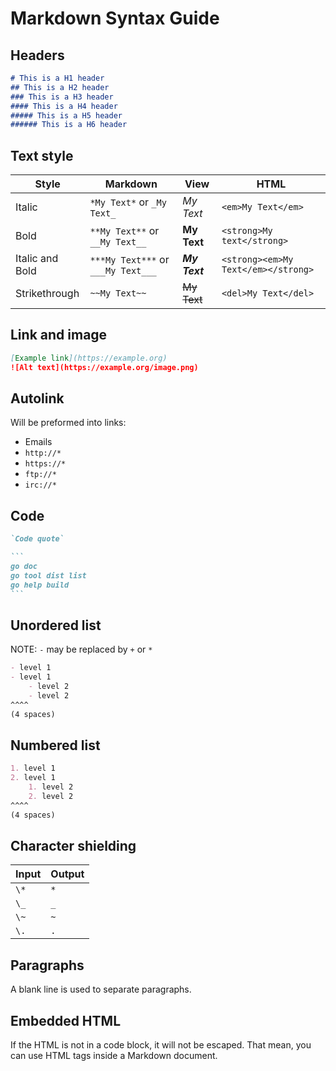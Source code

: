 # Markdown Syntax Guide
## Headers
```markdown
# This is a H1 header
## This is a H2 header
### This is a H3 header
#### This is a H4 header
##### This is a H5 header
###### This is a H6 header
```


## Text style
| Style           | Markdown                           | View          | HTML                                |
| --------------- | ---------------------------------- | ------------- | ----------------------------------- |
| Italic          | `*My Text*` or `_My Text_`         | *My Text*     | `<em>My Text</em>`                  |
| Bold            | `**My Text**` or `__My Text__`     | **My Text**   | `<strong>My text</strong>`          |
| Italic and Bold | `***My Text***` or `___My Text___` | ***My Text*** | `<strong><em>My Text</em></strong>` |
| Strikethrough   | `~~My Text~~`                      | ~~My Text~~   | `<del>My Text</del>`                |


## Link and image
```markdown
[Example link](https://example.org)
![Alt text](https://example.org/image.png)
```


## Autolink
Will be preformed into links:
- Emails
- `http://*`
- `https://*`
- `ftp://*`
- `irc://*`


## Code
```markdown
`Code quote`
```

````markdown 
```
go doc
go tool dist list
go help build
```
````


## Unordered list
NOTE: `-` may be replaced by `+` or `*`

```markdown
- level 1
- level 1
    - level 2
    - level 2
^^^^
(4 spaces)
```


## Numbered list
```markdown
1. level 1
2. level 1
    1. level 2
    2. level 2
^^^^
(4 spaces)
```

## Character shielding
| Input | Output |
| ----- | ------ |
| `\*`  | `*`    |
| `\_`  | `_`    |
| `\~`  | `~`    |
| `\.`  | `.`    |


## Paragraphs
A blank line is used to separate paragraphs.


## Embedded HTML
If the HTML is not in a code block, it will not be escaped.
That mean, you can use HTML tags inside a Markdown document.

